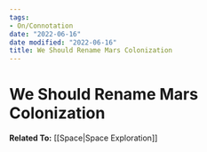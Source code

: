 ```yaml
---
tags:
- On/Connotation
date: "2022-06-16"
date modified: "2022-06-16"
title: We Should Rename Mars Colonization
---
```


# We Should Rename Mars Colonization
**Related To:** [[Space|Space Exploration]]
